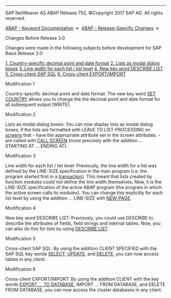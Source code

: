   

* * *

SAP NetWeaver AS ABAP Release 752, ©Copyright 2017 SAP AG. All rights reserved.

[ABAP - Keyword Documentation](javascript:call_link\('abenabap.htm'\)) →  [ABAP - Release-Specific Changes](javascript:call_link\('abennews.htm'\)) → 

Changes Before Release 3.0

Changes were made in the following subjects before development for SAP Basis Release 3.0:

[1\. Country-specific decimal point and date format](#!ABAP_MODIFICATION_1@1@)
[2\. Lists as modal dialog boxes](#!ABAP_MODIFICATION_2@2@)
[3\. Line width for each list / list level](#!ABAP_MODIFICATION_3@3@)
[4\. New key word DESCRIBE LIST](#!ABAP_MODIFICATION_4@4@)
[5\. Cross-client SAP SQL](#!ABAP_MODIFICATION_5@5@)
[6\. Cross-client EXPORT/IMPORT](#!ABAP_MODIFICATION_6@6@)

Modification 1

Country-specific decimal point and date format:
The new key word [SET COUNTRY](javascript:call_link\('abapset_country.htm'\)) allows you to change the the decimal point and date format for all subsequent output (WRITE).

Modification 2

Lists as modal dialog boxes:
You can now display lists as modal dialog boxes, if the lists are formatted with LEAVE TO LIST-PROCESSING on [screens](javascript:call_link\('abendynpro_glosry.htm'\) "Glossary Entry") that
\- have the appropriate attribute set in the screen attributes.
\- are called with [CALL SCREEN](javascript:call_link\('abapcall_screen.htm'\)) (more precisely with the addition
... STARTING AT ... ENDING AT).

Modification 3

Line width for each list / list level:
Previously, the line width for a list was defined by the LINE-SIZE specification in the main program (i.e. the program started first in a [transaction](javascript:call_link\('abentransaction_glosry.htm'\) "Glossary Entry")). This meant that lists created by function modules could not define the line width themselves.
Now, it is the LINE-SIZE specification of the active ABAP program (the program in which the active screen calls its modules). You can change this explicitly for each list level by using the addition ... LINE-SIZE with [NEW-PAGE](javascript:call_link\('abapnew-page.htm'\)).

Modification 4

New key word DESCRIBE LIST:
Previously, you could use DESCRIBE to describe the attributes of fields, field strings and internal tables. Now, you can also do this for lists by using [DESCRIBE LIST](javascript:call_link\('abapdescribe_list.htm'\)).

Modification 5

Cross-client SAP SQL:
By using the addition CLIENT SPECIFIED with the SAP SQL key words [SELECT](javascript:call_link\('abapselect.htm'\)), [UPDATE](javascript:call_link\('abapupdate.htm'\)), and [DELETE](javascript:call_link\('abapdelete.htm'\)), you can now access tables in any client.

Modification 6

Cross-client EXPORT/IMPORT:
By using the addition CLIENT with the key words [EXPORT ... TO DATABASE](javascript:call_link\('abapexport_data_cluster.htm'\)), IMPORT ... FROM DATABASE, and DELETE FROM DATABASE, you can now access the cluster databases in any client.